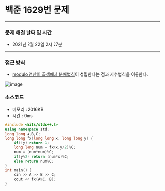 
# 백준 1629번 문제

---

### 문제 해결 날짜 및 시간

- 2021년 2월 22일 2시 27분

---

### 접근 방식
- [modulo 연산이 곱셈에서 분배법칙](https://sexycoder.tistory.com/66)이 성립한다는 점과 지수법칙을 이용한다.
<img src="https://t1.daumcdn.net/cfile/tistory/99DD8A335A66C98426" alt="image">


### 소스코드
- 메모리 : 2016KB
- 시간 : 0ms
```c++
#include <bits/stdc++.h>
using namespace std;
long long A,B,C;
long long fx(long long x, long long y) {
    if(!y) return 1;
    long long num = fx(x,y/2)%C;
    num = (num*num)%C;
    if(y%2) return (num*x)%C;
    else return num%C;
}
int main() {
    cin >> A >> B >> C;
    cout << fx(A%C, B);
}
```